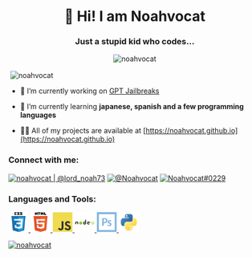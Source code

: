 <h1 align="center">👋 Hi! I am Noahvocat</h1>
<h3 align="center">Just a stupid kid who codes...</h3>

<p align="center"> <img src="https://komarev.com/ghpvc/?username=noahvocat&label=Profile%20views&color=0e75b6&style=flat" alt="noahvocat" /> </p>

<p>&nbsp;<img align="center" src="https://github-readme-stats.vercel.app/api?username=noahvocat&show_icons=true&locale=en" alt="noahvocat" /></p>

- 🔭 I’m currently working on [GPT Jailbreaks](https://github.com/Noahvocat/checkmAIte/)

- 🌱 I’m currently learning **japanese, spanish and a few programming languages**

- 👨‍💻 All of my projects are available at [https://noahvocat.github.io](https://noahvocat.github.io)

<h3 align="left">Connect with me:</h3>
<p align="left">
<a href="https://codepen.io/lord_noah73" target="blank"><img align="center" src="https://raw.githubusercontent.com/rahuldkjain/github-profile-readme-generator/master/src/images/icons/Social/codepen.svg" alt="noahvocat | @lord_noah73" height="30" width="40" /></a>
<a href="https://www.youtube.com/@Noahvocat" target="blank"><img align="center" src="https://raw.githubusercontent.com/rahuldkjain/github-profile-readme-generator/master/src/images/icons/Social/youtube.svg" alt="@Noahvocat" height="30" width="40" /></a>
<a href="https://dsc.bio/Noahvocat" target="blank"><img align="center" src="https://raw.githubusercontent.com/rahuldkjain/github-profile-readme-generator/master/src/images/icons/Social/discord.svg" alt="Noahvocat#0229" height="30" width="40" /></a>
</p>

<h3 align="left">Languages and Tools:</h3>
<p align="left"> <a href="https://www.w3schools.com/css/" target="_blank" rel="noreferrer"> <img src="https://raw.githubusercontent.com/devicons/devicon/master/icons/css3/css3-original-wordmark.svg" alt="css3" width="40" height="40"/> </a> <a href="https://www.w3.org/html/" target="_blank" rel="noreferrer"> <img src="https://raw.githubusercontent.com/devicons/devicon/master/icons/html5/html5-original-wordmark.svg" alt="html5" width="40" height="40"/> </a> <a href="https://developer.mozilla.org/en-US/docs/Web/JavaScript" target="_blank" rel="noreferrer"> <img src="https://raw.githubusercontent.com/devicons/devicon/master/icons/javascript/javascript-original.svg" alt="javascript" width="40" height="40"/> </a> <a href="https://nodejs.org" target="_blank" rel="noreferrer"> <img src="https://raw.githubusercontent.com/devicons/devicon/master/icons/nodejs/nodejs-original-wordmark.svg" alt="nodejs" width="40" height="40"/> </a> <a href="https://www.photoshop.com/en" target="_blank" rel="noreferrer"> <img src="https://raw.githubusercontent.com/devicons/devicon/master/icons/photoshop/photoshop-line.svg" alt="photoshop" width="40" height="40"/> </a> <a href="https://www.python.org" target="_blank" rel="noreferrer"> <img src="https://raw.githubusercontent.com/devicons/devicon/master/icons/python/python-original.svg" alt="python" width="40" height="40"/> </a> </p>


<p align="left"> <a href="https://github.com/ryo-ma/github-profile-trophy"><img src="https://github-profile-trophy.vercel.app/?username=noahvocat" alt="noahvocat" /></a> </p>
